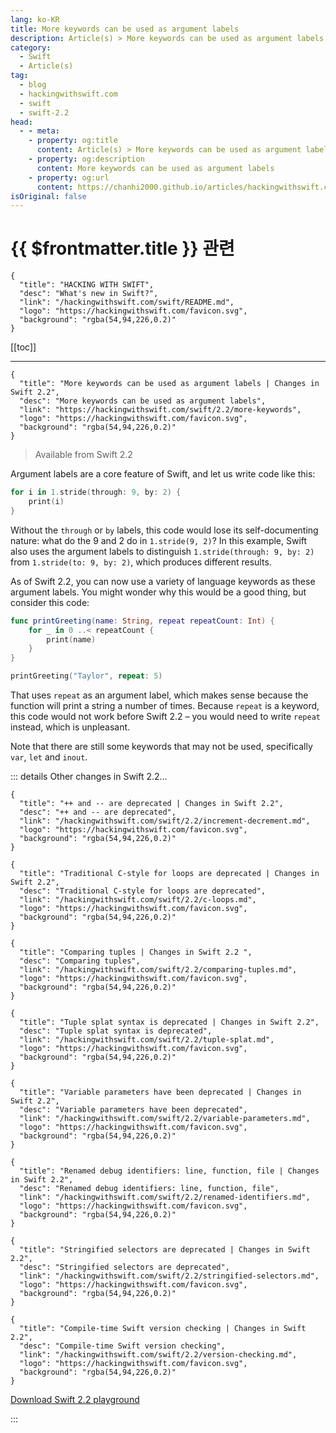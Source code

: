 ```yaml
---
lang: ko-KR
title: More keywords can be used as argument labels
description: Article(s) > More keywords can be used as argument labels
category:
  - Swift
  - Article(s)
tag: 
  - blog
  - hackingwithswift.com
  - swift
  - swift-2.2
head:
  - - meta:
    - property: og:title
      content: Article(s) > More keywords can be used as argument labels
    - property: og:description
      content: More keywords can be used as argument labels
    - property: og:url
      content: https://chanhi2000.github.io/articles/hackingwithswift.com/swift/2.2/more-keywords.html
isOriginal: false
---
```


# {{ $frontmatter.title }} 관련

```component VPCard
{
  "title": "HACKING WITH SWIFT",
  "desc": "What's new in Swift?",
  "link": "/hackingwithswift.com/swift/README.md",
  "logo": "https://hackingwithswift.com/favicon.svg",
  "background": "rgba(54,94,226,0.2)"
}
```

[[toc]]

---

```component VPCard
{
  "title": "More keywords can be used as argument labels | Changes in Swift 2.2",
  "desc": "More keywords can be used as argument labels",
  "link": "https://hackingwithswift.com/swift/2.2/more-keywords", 
  "logo": "https://hackingwithswift.com/favicon.svg",
  "background": "rgba(54,94,226,0.2)"
}
```

> Available from Swift 2.2

Argument labels are a core feature of Swift, and let us write code like this:

```swift
for i in 1.stride(through: 9, by: 2) {
    print(i)
}
```

Without the `through` or `by` labels, this code would lose its self-documenting nature: what do the 9 and 2 do in `1.stride(9, 2)`? In this example, Swift also uses the argument labels to distinguish `1.stride(through: 9, by: 2)` from `1.stride(to: 9, by: 2)`, which produces different results.

As of Swift 2.2, you can now use a variety of language keywords as these argument labels. You might wonder why this would be a good thing, but consider this code:

```swift
func printGreeting(name: String, repeat repeatCount: Int) {
    for _ in 0 ..< repeatCount {
        print(name)
    }
}

printGreeting("Taylor", repeat: 5)
```

That uses `repeat` as an argument label, which makes sense because the function will print a string a number of times. Because `repeat` is a keyword, this code would not work before Swift 2.2 – you would need to write `repeat` instead, which is unpleasant.

Note that there are still some keywords that may not be used, specifically `var`, `let` and `inout`.

::: details Other changes in Swift 2.2…

```component VPCard
{
  "title": "++ and -- are deprecated | Changes in Swift 2.2",
  "desc": "++ and -- are deprecated",
  "link": "/hackingwithswift.com/swift/2.2/increment-decrement.md",
  "logo": "https://hackingwithswift.com/favicon.svg",
  "background": "rgba(54,94,226,0.2)"
}
```

```component VPCard
{
  "title": "Traditional C-style for loops are deprecated | Changes in Swift 2.2",
  "desc": "Traditional C-style for loops are deprecated",
  "link": "/hackingwithswift.com/swift/2.2/c-loops.md",
  "logo": "https://hackingwithswift.com/favicon.svg",
  "background": "rgba(54,94,226,0.2)"
}
```

```component VPCard
{
  "title": "Comparing tuples | Changes in Swift 2.2 ",
  "desc": "Comparing tuples",
  "link": "/hackingwithswift.com/swift/2.2/comparing-tuples.md",
  "logo": "https://hackingwithswift.com/favicon.svg",
  "background": "rgba(54,94,226,0.2)"
}
```

```component VPCard
{
  "title": "Tuple splat syntax is deprecated | Changes in Swift 2.2",
  "desc": "Tuple splat syntax is deprecated",
  "link": "/hackingwithswift.com/swift/2.2/tuple-splat.md",
  "logo": "https://hackingwithswift.com/favicon.svg",
  "background": "rgba(54,94,226,0.2)"
}
```
<!-- 
```component VPCard
{
  "title": "More keywords can be used as argument labels | Changes in Swift 2.2",
  "desc": "More keywords can be used as argument labels",
  "link": "/hackingwithswift.com/swift/2.2/more-keywords.md",
  "logo": "https://hackingwithswift.com/favicon.svg",
  "background": "rgba(54,94,226,0.2)"
}
```
-->
```component VPCard
{
  "title": "Variable parameters have been deprecated | Changes in Swift 2.2",
  "desc": "Variable parameters have been deprecated",
  "link": "/hackingwithswift.com/swift/2.2/variable-parameters.md",
  "logo": "https://hackingwithswift.com/favicon.svg",
  "background": "rgba(54,94,226,0.2)"
}
```

```component VPCard
{
  "title": "Renamed debug identifiers: line, function, file | Changes in Swift 2.2",
  "desc": "Renamed debug identifiers: line, function, file",
  "link": "/hackingwithswift.com/swift/2.2/renamed-identifiers.md",
  "logo": "https://hackingwithswift.com/favicon.svg",
  "background": "rgba(54,94,226,0.2)"
}
```

```component VPCard
{
  "title": "Stringified selectors are deprecated | Changes in Swift 2.2",
  "desc": "Stringified selectors are deprecated",
  "link": "/hackingwithswift.com/swift/2.2/stringified-selectors.md",
  "logo": "https://hackingwithswift.com/favicon.svg",
  "background": "rgba(54,94,226,0.2)"
}
```

```component VPCard
{
  "title": "Compile-time Swift version checking | Changes in Swift 2.2",
  "desc": "Compile-time Swift version checking",
  "link": "/hackingwithswift.com/swift/2.2/version-checking.md",
  "logo": "https://hackingwithswift.com/favicon.svg",
  "background": "rgba(54,94,226,0.2)"
}
```

[<FontIcon icon="fas fa-file-zipper"/>Download Swift 2.2 playground](https://hackingwithswift.com/files/playgrounds/swift/playground-2-1-to-2-2.playground.zip)

:::

